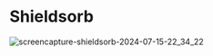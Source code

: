 # Shieldsorb

![screencapture-shieldsorb-2024-07-15-22_34_22](https://github.com/user-attachments/assets/9eada6dd-f25f-494e-aa16-e8d700da43db)
